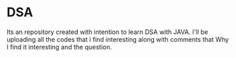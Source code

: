 # DSA
Its an repository created with intention to learn DSA with JAVA. I'll be uploading all the codes that i find interesting along with comments that Why I find it interesting and the question.
